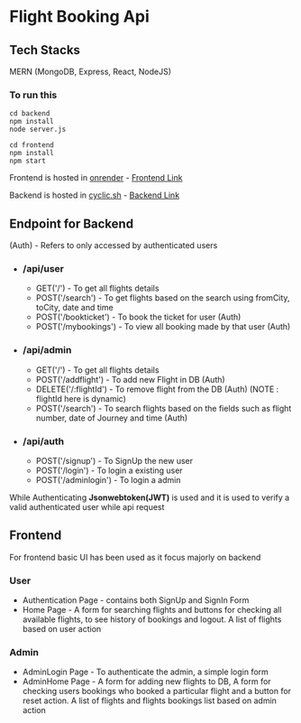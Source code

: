 # Flight Booking Api

## Tech Stacks
  MERN (MongoDB, Express, React, NodeJS)

### To run this
```
cd backend 
npm install
node server.js

cd frontend
npm install
npm start
```

Frontend is hosted in [onrender](https://render.com/)  - [Frontend Link](https://devrev.onrender.com/)

Backend is hosted in [cyclic.sh](https://app.cyclic.sh/#/)  - [Backend Link](https://wild-cod-visor.cyclic.app/)

## Endpoint for Backend

(Auth) - Refers to only accessed by authenticated users

- ### /api/user
    * GET('/') - To get all flights details
    * POST('/search') - To get flights based on the search using fromCity, toCity,  date and time
    * POST('/bookticket') - To book the ticket for user (Auth)
    * POST('/mybookings') - To view all booking made by that user (Auth)
- ### /api/admin
    * GET('/') - To get all flights details
    * POST('/addflight') - To add new Flight in DB (Auth)
    * DELETE('/:flightId') - To remove flight from the DB (Auth) (NOTE : flightId here is dynamic)
    * POST('/search') - To search flights based on the fields such as flight number, date of Journey and time (Auth)
- ### /api/auth
    * POST('/signup') - To SignUp the new user
    * POST('/login') - To login a existing user
    * POST('/adminlogin') - To login a admin

While Authenticating **Jsonwebtoken(JWT)** is used and it is used to verify a valid authenticated user while api request

## Frontend

For frontend basic UI has been used as it focus majorly on backend

### User
  * Authentication Page - contains both SignUp and SignIn Form
  * Home Page - A form for searching flights and buttons for checking all available flights, to see history of bookings and logout. A list of flights based on user action
### Admin
  * AdminLogin Page - To authenticate the admin, a simple login form
  * AdminHome Page - A form for adding new flights to DB, A form for checking users bookings who booked a particular flight and a button for reset action. A list of flights and flights bookings list based on admin action


